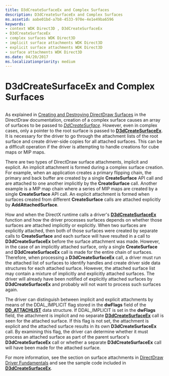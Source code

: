 ```yaml
---
title: D3dCreateSurfaceEx and Complex Surfaces
description: D3dCreateSurfaceEx and Complex Surfaces
ms.assetid: aabe01bd-a7b8-4533-970e-4e1e49ba6596
keywords:
- context WDK Direct3D , D3dCreateSurfaceEx
- D3dCreateSurfaceEx
- complex surfaces WDK Direct3D
- implicit surface attachments WDK Direct3D
- explicit surface attachments WDK Direct3D
- surface attachments WDK Direct3D
ms.date: 04/20/2017
ms.localizationpriority: medium
---
```


# D3dCreateSurfaceEx and Complex Surfaces


## <span id="ddk_d3dcreatesurfaceex_and_complex_surfaces_gg"></span><span id="DDK_D3DCREATESURFACEEX_AND_COMPLEX_SURFACES_GG"></span>


As explained in [Creating and Destroying DirectDraw Surfaces](creating-and-destroying-directdraw-surfaces.md) in the DirectDraw documentation, creation of a complex surface causes an array of surfaces to be passed to [*DdCreateSurface*](/previous-versions/windows/hardware/drivers/ff549263(v=vs.85)). However, even in complex cases, only a pointer to the root surface is passed to [**D3dCreateSurfaceEx**](/windows/win32/api/ddrawint/nc-ddrawint-pdd_createsurfaceex). It is necessary for the driver to go through the attachment lists of the root surface and create driver-side copies for all attached surfaces. This can be a difficult operation if the driver is attempting to handle creations for cube maps or MIP maps.

There are two types of DirectDraw surface attachments, implicit and explicit. An implicit attachment is formed during a complex surface creation. For example, when an application creates a primary flipping chain, the primary and back buffer are created by a single **CreateSurface** API call and are attached to one another implicitly by the **CreateSurface** call. Another example is a MIP map chain where a series of MIP maps are created by a single **CreateSurface** API call. An explicit attachment is formed when surfaces created from different **CreateSurface** calls are attached explicitly by **AddAttachedSurface**.

How and when the DirectX runtime calls a driver's [**D3dCreateSurfaceEx**](/windows/win32/api/ddrawint/nc-ddrawint-pdd_createsurfaceex) function and how the driver processes surfaces depends on whether those surfaces are attached implicitly or explicitly. When two surfaces are explicitly attached, then both of those surfaces were created by separate calls to **CreateSurface** and each surface will have resulted in a call to **D3dCreateSurfaceEx** before the surface attachment was made. However, in the case of an implicitly attached surface, only a single **CreateSurface** and **D3dCreateSurfaceEx** call is made for the entire chain of surfaces. Therefore, when processing a **D3dCreateSurfaceEx** call, a driver must run the attached list of surfaces to identify handles and create driver side data structures for each attached surface. However, the attached surface list may contain a mixture of implicitly and explicitly attached surfaces. The driver will already have been notified of explicitly attached surfaces by **D3dCreateSurfaceEx** and probably will not want to process such surfaces again.

The driver can distinguish between implicit and explicit attachments by means of the DDAL\_IMPLICIT flag stored in the **dwFlags** field of the [**DD\_ATTACHLIST**](/windows/win32/api/ddrawint/ns-ddrawint-_dd_attachlist) data structure. If DDAL\_IMPLICIT is set in the **dwFlags** field, the attachment is implicit and no separate [**D3dCreateSurfaceEx**](/windows/win32/api/ddrawint/nc-ddrawint-pdd_createsurfaceex) call is seen for the attached surface. If this flag is not set, the attachment is explicit and the attached surface results in its own **D3dCreateSurfaceEx** call. By examining this flag, the driver can determine whether it must process an attached surface as part of the parent surface's **D3dCreateSurfaceEx** call or whether a separate **D3dCreateSurfaceEx** call will have been made for the attached surface.

For more information, see the section on surface attachments in [DirectDraw Driver Fundamentals](directdraw-driver-fundamentals.md) and see the sample code included in [**D3dCreateSurfaceEx**](/windows/win32/api/ddrawint/nc-ddrawint-pdd_createsurfaceex).

 


